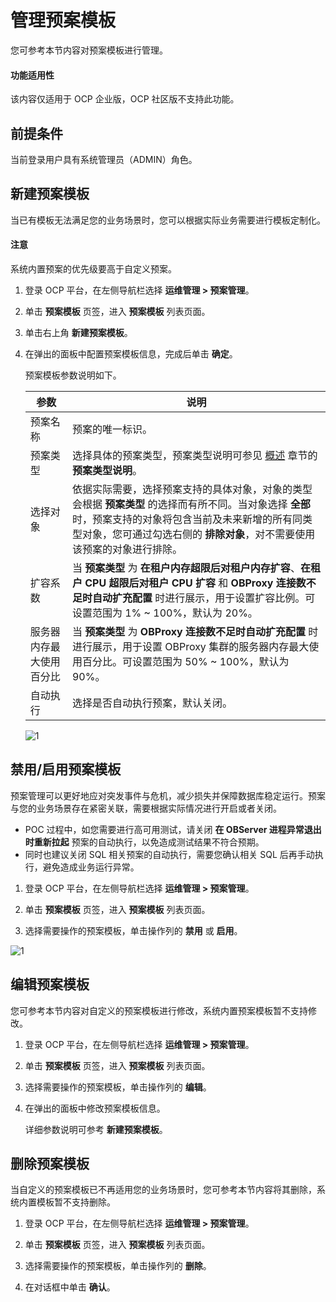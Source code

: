 # 管理预案模板

您可参考本节内容对预案模板进行管理。

<main id="notice" type='notice'>
<h4>功能适用性</h4>
<p>该内容仅适用于 OCP 企业版，OCP 社区版不支持此功能。</p>
</main>

## 前提条件

当前登录用户具有系统管理员（ADMIN）角色。

## 新建预案模板

当已有模板无法满足您的业务场景时，您可以根据实际业务需要进行模板定制化。

<main id="notice" type='notice'>
<h4>注意</h4>
<p>系统内置预案的优先级要高于自定义预案。</p>
</main>

1. 登录 OCP 平台，在左侧导航栏选择 **运维管理 > 预案管理**。

2. 单击 **预案模板** 页签，进入 **预案模板** 列表页面。

3. 单击右上角 **新建预案模板**。

4. 在弹出的面板中配置预案模板信息，完成后单击 **确定**。

    预案模板参数说明如下。

    |  参数  |  说明  |
    |--------|---------|
    |  预案名称  |  预案的唯一标识。  |
    |  预案类型  |  选择具体的预案类型，预案类型说明可参见 [概述](100.plans-overview.md) 章节的 **预案类型说明**。 |
    |  选择对象  |  依据实际需要，选择预案支持的具体对象，对象的类型会根据 **预案类型** 的选择而有所不同。当对象选择 **全部** 时，预案支持的对象将包含当前及未来新增的所有同类型对象，您可通过勾选右侧的 **排除对象**，对不需要使用该预案的对象进行排除。  |
    | 扩容系数  | 当 **预案类型** 为 **在租户内存超限后对租户内存扩容**、**在租户 CPU 超限后对租户 CPU 扩容** 和 **OBProxy 连接数不足时自动扩充配置** 时进行展示，用于设置扩容比例。可设置范围为 1% ~ 100%，默认为 20%。|
    | 服务器内存最大使用百分比 | 当 **预案类型** 为 **OBProxy 连接数不足时自动扩充配置** 时进行展示，用于设置 OBProxy 集群的服务器内存最大使用百分比。可设置范围为 50% ~ 100%，默认为 90%。|
    |  自动执行  |  选择是否自动执行预案，默认关闭。 |

    ![1](https://obbusiness-private.oss-cn-shanghai.aliyuncs.com/doc/img/ocp/430/%E6%96%B0%E5%BB%BA%E9%A2%84%E6%A1%88%E6%A8%A1%E6%9D%BF.png)

## 禁用/启用预案模板

预案管理可以更好地应对突发事件与危机，减少损失并保障数据库稳定运行。预案与您的业务场景存在紧密关联，需要根据实际情况进行开启或者关闭。

* POC 过程中，如您需要进行高可用测试，请关闭 **在 OBServer 进程异常退出时重新拉起** 预案的自动执行，以免造成测试结果不符合预期。
* 同时也建议关闭 SQL 相关预案的自动执行，需要您确认相关 SQL 后再手动执行，避免造成业务运行异常。

1. 登录 OCP 平台，在左侧导航栏选择 **运维管理 > 预案管理**。

2. 单击 **预案模板** 页签，进入 **预案模板** 列表页面。

3. 选择需要操作的预案模板，单击操作列的 **禁用** 或 **启用**。

![1](https://obbusiness-private.oss-cn-shanghai.aliyuncs.com/doc/img/ocp/430/%E7%A6%81%E7%94%A8%E6%A8%A1%E6%9D%BF.png)

## 编辑预案模板

您可参考本节内容对自定义的预案模板进行修改，系统内置预案模板暂不支持修改。

1. 登录 OCP 平台，在左侧导航栏选择 **运维管理 > 预案管理**。

2. 单击 **预案模板** 页签，进入 **预案模板** 列表页面。

3. 选择需要操作的预案模板，单击操作列的 **编辑**。

4. 在弹出的面板中修改预案模板信息。

    详细参数说明可参考 **新建预案模板**。

## 删除预案模板

当自定义的预案模板已不再适用您的业务场景时，您可参考本节内容将其删除，系统内置模板暂不支持删除。

1. 登录 OCP 平台，在左侧导航栏选择 **运维管理 > 预案管理**。

2. 单击 **预案模板** 页签，进入 **预案模板** 列表页面。

3. 选择需要操作的预案模板，单击操作列的 **删除**。

4. 在对话框中单击 **确认**。

